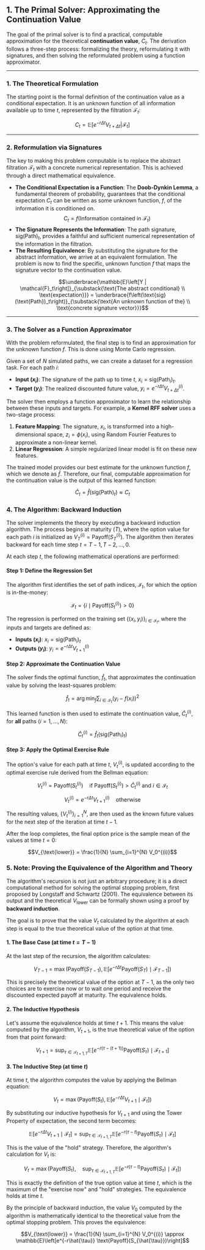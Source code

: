 ## 1. The Primal Solver: Approximating the Continuation Value

The goal of the primal solver is to find a practical, computable approximation for the theoretical **continuation value**, $C_t$. The derivation follows a three-step process: formalizing the theory, reformulating it with signatures, and then solving the reformulated problem using a function approximator.

---
### 1. The Theoretical Formulation

The starting point is the formal definition of the continuation value as a conditional expectation. It is an unknown function of all information available up to time $t$, represented by the filtration $\mathcal{F}_t$:

$$C_t = \mathbb{E}\left[e^{-r\Delta t} V_{t+\Delta t} | \mathcal{F}_t\right]$$

---
### 2. Reformulation via Signatures

The key to making this problem computable is to replace the abstract filtration $\mathcal{F}_t$ with a concrete numerical representation. This is achieved through a direct mathematical equivalence.

* **The Conditional Expectation is a Function**: The **Doob-Dynkin Lemma**, a fundamental theorem of probability, guarantees that the conditional expectation $C_t$ can be written as some unknown function, $f$, of the information it is conditioned on.
    $$C_t = f(\text{Information contained in } \mathcal{F}_t)$$
* **The Signature Represents the Information**: The path signature, $\text{sig}(\text{Path})_t$, provides a faithful and sufficient numerical representation of the information in the filtration.
* **The Resulting Equivalence**: By substituting the signature for the abstract information, we arrive at an equivalent formulation. The problem is now to find the specific, unknown function $f$ that maps the signature vector to the continuation value.

$$\underbrace{\mathbb{E}\left[Y | \mathcal{F}_t\right]}_{\substack{\text{The abstract conditional} \\ \text{expectation}}} = \underbrace{f\left(\text{sig}(\text{Path})_t\right)}_{\substack{\text{An unknown function of the} \\ \text{concrete signature vector}}}$$

---
### 3. The Solver as a Function Approximator

With the problem reformulated, the final step is to find an approximation for the unknown function $f$. This is done using Monte Carlo regression.

Given a set of $N$ simulated paths, we can create a dataset for a regression task. For each path $i$:
* **Input ($x_i$)**: The signature of the path up to time $t$, $x_i = \text{sig}(\text{Path}_i)_t$.
* **Target ($y_i$)**: The realized discounted future value, $y_i = e^{-r\Delta t} V_{t+\Delta t}^{(i)}$.

The solver then employs a function approximator to learn the relationship between these inputs and targets. For example, a **Kernel RFF solver** uses a two-stage process:
1.  **Feature Mapping**: The signature, $x_i$, is transformed into a high-dimensional space, $z_i = \phi(x_i)$, using Random Fourier Features to approximate a non-linear kernel.
2.  **Linear Regression**: A simple regularized linear model is fit on these new features.

The trained model provides our best estimate for the unknown function $f$, which we denote as $\hat{f}$. Therefore, our final, computable approximation for the continuation value is the output of this learned function:

$$\hat{C}_t = \hat{f}(\text{sig}(\text{Path})_t) \approx C_t$$

### 4. The Algorithm: Backward Induction

The solver implements the theory by executing a backward induction algorithm. The process begins at maturity ($T$), where the option value for each path $i$ is initialized as $V_T^{(i)} = \text{Payoff}(S_T^{(i)})$. The algorithm then iterates backward for each time step $t = T-1, T-2, \dots, 0$.

At each step $t$, the following mathematical operations are performed:

#### Step 1: Define the Regression Set
The algorithm first identifies the set of path indices, $\mathcal{I}_t$, for which the option is in-the-money:

$$\mathcal{I}_t = \{i \mid \text{Payoff}(S_t^{(i)}) > 0\}$$

The regression is performed on the training set $\{ (x_i, y_i) \}_{i \in \mathcal{I}_t}$, where the inputs and targets are defined as:
* **Inputs ($x_i$)**: $x_i = \text{sig}(\text{Path}_i)_t$
* **Outputs ($y_i$)**: $y_i = e^{-r\Delta t} V_{t+1}^{(i)}$

#### Step 2: Approximate the Continuation Value
The solver finds the optimal function, $\hat{f}_t$, that approximates the continuation value by solving the least-squares problem:

$$\hat{f}_t = \arg\min_{f} \sum_{i \in \mathcal{I}_t} \left( y_i - f(x_i) \right)^2$$

This learned function is then used to estimate the continuation value, $\hat{C}_t^{(i)}$, for **all** paths ($i = 1, \dots, N$):

$$\hat{C}_t^{(i)} = \hat{f}_t(\text{sig}(\text{Path}_i)_t)$$

#### Step 3: Apply the Optimal Exercise Rule
The option's value for each path at time $t$, $V_t^{(i)}$, is updated according to the optimal exercise rule derived from the Bellman equation:

$$V_t^{(i)} = \text{Payoff}(S_t^{(i)}) \quad \text{if } \text{Payoff}(S_t^{(i)}) > \hat{C}_t^{(i)} \text{ and } i \in \mathcal{I}_t$$

$$V_t^{(i)} = e^{-r\Delta t}V_{t+1}^{(i)} \quad \text{otherwise}$$

The resulting values, $\{V_t^{(i)}\}_{i=1}^N$, are then used as the known future values for the next step of the iteration at time $t-1$.

After the loop completes, the final option price is the sample mean of the values at time $t=0$:

$$V_{\text{lower}} = \frac{1}{N} \sum_{i=1}^{N} V_0^{(i)}$$

### 5. Note: Proving the Equivalence of the Algorithm and Theory

The algorithm's recursion is not just an arbitrary procedure; it is a direct computational method for solving the optimal stopping problem, first proposed by Longstaff and Schwartz (2001). The equivalence between its output and the theoretical $V_{\text{lower}}$ can be formally shown using a proof by **backward induction**.

The goal is to prove that the value $V_t$ calculated by the algorithm at each step is equal to the true theoretical value of the option at that time.

#### 1. The Base Case (at time $t=T-1$)
At the last step of the recursion, the algorithm calculates:

$$V_{T-1} = \max\left(\text{Payoff}(S_{T-1}), \mathbb{E}\left[e^{-r\Delta t}\text{Payoff}(S_T) \mid \mathcal{F}_{T-1}\right]\right)$$

This is precisely the theoretical value of the option at $T-1$, as the only two choices are to exercise now or to wait one period and receive the discounted expected payoff at maturity. The equivalence holds.

#### 2. The Inductive Hypothesis
Let's assume the equivalence holds at time $t+1$. This means the value computed by the algorithm, $V_{t+1}$, is the true theoretical value of the option from that point forward:

$$V_{t+1} = \sup_{\tau \in \mathcal{T}_{t+1,T}} \mathbb{E}\left[e^{-r(\tau-(t+1))} \text{Payoff}(S_\tau) \mid \mathcal{F}_{t+1}\right]$$

#### 3. The Inductive Step (at time $t$)
At time $t$, the algorithm computes the value by applying the Bellman equation:

$$V_t = \max\left(\text{Payoff}(S_t), \mathbb{E}\left[e^{-r\Delta t} V_{t+1} \mid \mathcal{F}_t\right]\right)$$

By substituting our inductive hypothesis for $V_{t+1}$ and using the Tower Property of expectation, the second term becomes:

$$\mathbb{E}\left[e^{-r\Delta t} V_{t+1} \mid \mathcal{F}_t\right] = \sup_{\tau \in \mathcal{T}_{t+1,T}} \mathbb{E}\left[e^{-r(\tau-t)} \text{Payoff}(S_\tau) \mid \mathcal{F}_t\right]$$

This is the value of the "hold" strategy. Therefore, the algorithm's calculation for $V_t$ is:

$$V_t = \max\left(\text{Payoff}(S_t), \quad \sup_{\tau \in \mathcal{T}_{t+1,T}} \mathbb{E}\left[e^{-r(\tau-t)} \text{Payoff}(S_\tau) \mid \mathcal{F}_t\right]\right)$$

This is exactly the definition of the true option value at time $t$, which is the maximum of the "exercise now" and "hold" strategies. The equivalence holds at time $t$.

By the principle of backward induction, the value $V_0$ computed by the algorithm is mathematically identical to the theoretical value from the optimal stopping problem. This proves the equivalence:

$$V_{\text{lower}} = \frac{1}{N} \sum_{i=1}^{N} V_0^{(i)} \approx \mathbb{E}\left[e^{-r\hat{\tau}} \text{Payoff}(S_{\hat{\tau}})\right]$$
